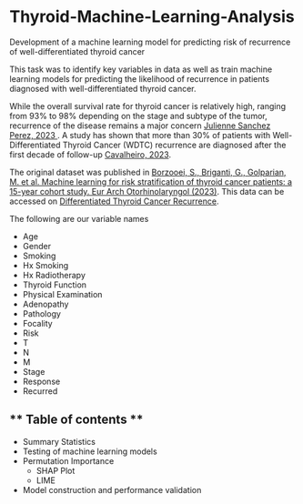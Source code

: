 # Thyroid-Machine-Learning-Analysis

Development of a machine learning model for predicting risk of recurrence of well-differentiated thyroid cancer

This task was to identify key variables in data as well as train machine learning models for predicting the likelihood of recurrence in patients diagnosed with well-differentiated thyroid cancer.

While the overall survival rate for thyroid cancer is relatively high, ranging from 93% to 98% depending on the stage and subtype of the tumor, recurrence of the disease remains a major concern [Julienne Sanchez Perez, 2023 ](https://www.ncbi.nlm.nih.gov/pmc/articles/PMC10555853/). A study has shown that more than 30% of patients with Well-Differentiated Thyroid Cancer (WDTC) recurrence are diagnosed after the first decade of follow-up [Cavalheiro, 2023](https://www.ncbi.nlm.nih.gov/pmc/articles/PMC9913047/).

The original dataset was published in [Borzooei, S., Briganti, G., Golparian, M. et al. Machine learning for risk stratification of thyroid cancer patients: a 15-year cohort study. Eur Arch Otorhinolaryngol (2023)](https://link.springer.com/article/10.1007/s00405-023-08299-w). This data can be accessed on [Differentiated Thyroid Cancer Recurrence](https://archive.ics.uci.edu/dataset/915/differentiated+thyroid+cancer+recurrence).

The following are our variable names

* Age
* Gender
* Smoking
* Hx Smoking
* Hx Radiotherapy
* Thyroid Function
* Physical Examination
* Adenopathy
* Pathology
* Focality
* Risk
* T
* N
* M
* Stage
* Response
* Recurred

## ** Table of contents **
* Summary Statistics
* Testing of machine learning models
* Permutation Importance
  * SHAP Plot
  * LIME
* Model construction and performance validation

